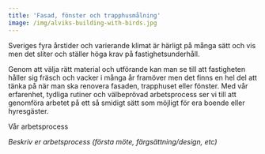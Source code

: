 ```yaml
---
title: 'Fasad, fönster och trapphusmålning'
image: /img/alviks-building-with-birds.jpg
---
```

Sveriges fyra årstider och varierande klimat är härligt på många sätt och vis men det sliter och ställer höga krav på fastighetsunderhåll.

Genom att välja rätt material och utförande kan man se till att fastigheten håller sig fräsch och vacker i många år framöver men det finns en hel del att tänka på när man ska renovera fasaden, trapphuset eller fönster. Med vår erfarenhet, tydliga rutiner och välbeprövad arbetsprocess ser vi till att genomföra arbetet på ett så smidigt sätt som möjligt för era boende eller hyresgäster.

Vår arbetsprocess

_Beskriv er arbetsprocess (första möte, färgsättning/design, etc)_
